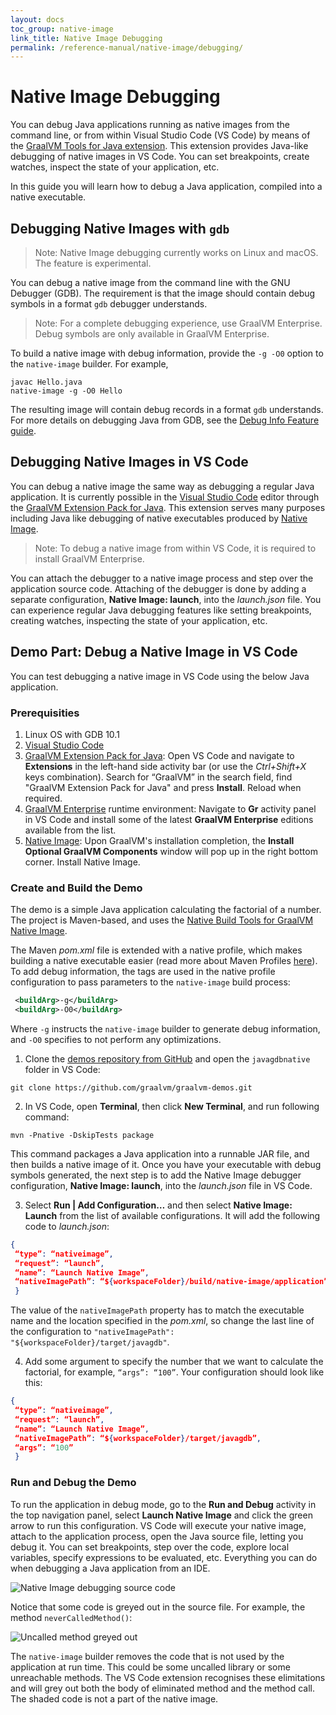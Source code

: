 ```yaml
---
layout: docs
toc_group: native-image
link_title: Native Image Debugging
permalink: /reference-manual/native-image/debugging/
---
```


# Native Image Debugging

You can debug Java applications running as native images from the command line, or from within Visual Studio Code (VS Code) by means of the [GraalVM Tools for Java extension](https://marketplace.visualstudio.com/items?itemName=oracle-labs-graalvm.graalvm).
This extension provides Java-like debugging of native images in VS Code.
You can set breakpoints, create watches, inspect the state of your application, etc.

In this guide you will learn how to debug a Java application, compiled into a native executable.

## Debugging Native Images with `gdb`

> Note: Native Image debugging currently works on Linux and macOS. The feature is experimental.

You can debug a native image from the command line with the GNU Debugger (GDB).
The requirement is that the image should contain debug symbols in a format `gdb` debugger understands.
> Note: For a complete debugging experience, use GraalVM Enterprise. Debug symbols are only available in GraalVM Enterprise.

To build a native image with debug information, provide the `-g -O0` option to the `native-image` builder.
For example,
```shell
javac Hello.java
native-image -g -O0 Hello
```
The resulting image will contain debug records in a format `gdb` understands.
For more details on debugging Java from GDB, see the [Debug Info Feature guide](DebugInfo.md).

## Debugging Native Images in VS Code

You can debug a native image the same way as debugging a regular Java application.
It is currently possible in the [Visual Studio Code](https://code.visualstudio.com/) editor through the [GraalVM Extension Pack for Java](https://marketplace.visualstudio.com/items?itemName=oracle-labs-graalvm.graalvm-pack).
This extension serves many purposes including Java like debugging of native executables produced by [Native Image](README.md).

> Note: To debug a native image from within VS Code, it is required to install GraalVM Enterprise.

You can attach the debugger to a native image process and step over the application source code.
Attaching of the debugger is done by adding a separate configuration, **Native Image: launch**, into the _launch.json_ file.
You can experience regular Java debugging features like setting breakpoints, creating watches, inspecting the state of your application, etc.

## Demo Part: Debug a Native Image in VS Code

You can test debugging a native image in VS Code using the below Java application.

### Prerequisities
1. Linux OS with GDB 10.1
2. [Visual Studio Code](https://code.visualstudio.com/)
3. [GraalVM Extension Pack for Java](https://marketplace.visualstudio.com/items?itemName=oracle-labs-graalvm.graalvm-pack): Open VS Code and navigate to **Extensions** in the left-hand side activity bar (or use the _Ctrl+Shift+X_ keys combination). Search for “GraalVM” in the search field, find "GraalVM Extension Pack for Java" and press **Install**. Reload when required.
4. [GraalVM Enterprise](https://www.graalvm.org/downloads) runtime environment: Navigate to **Gr** activity panel in VS Code and install some of the latest **GraalVM Enterprise** editions available from the list.
5. [Native Image](https://www.graalvm.org/reference-manual/native-image/): Upon GraalVM's installation completion, the **Install Optional GraalVM Components** window will pop up in the right bottom corner. Install Native Image.

### Create and Build the Demo

The demo is a simple Java application calculating the factorial of a number.
The project is Maven-based, and uses the [Native Build Tools for GraalVM Native Image](https://graalvm.github.io/native-build-tools/latest/index.html).

The Maven _pom.xml_ file is extended with a native profile, which makes building a native executable easier (read more about Maven Profiles [here](https://maven.apache.org/guides/introduction/introduction-to-profiles.html)).
To add debug information, the <buildArg> tags are used in the native profile configuration to pass parameters to the `native-image` build process:

```xml
 <buildArg>-g</buildArg>
 <buildArg>-O0</buildArg>
```
Where `-g` instructs the `native-image` builder to generate debug information, and `-O0` specifies to not perform any optimizations.

1. Clone the [demos repository from GitHub](https://github.com/graalvm/graalvm-demos) and open the `javagdbnative` folder in VS Code:

  ```
  git clone https://github.com/graalvm/graalvm-demos.git
  ```

2. In VS Code, open **Terminal**, then click **New Terminal**, and run following command:

  ```shell
  mvn -Pnative -DskipTests package
  ```
  This command packages a Java application into a runnable JAR file, and then builds a native image of it.
  Once you have your executable with debug symbols generated, the next step is to add the Native Image debugger configuration,  **Native Image: launch**, into the _launch.json_ file in VS Code.

3. Select **Run | Add Configuration…** and then select **Native Image: Launch** from the list of available configurations. It will add the following code to _launch.json_:

  ```JSON
  {
   “type”: “nativeimage”,
   “request”: “launch”,
   “name”: “Launch Native Image”,
   “nativeImagePath”: “${workspaceFolder}/build/native-image/application”
   }
  ```
   The value of the `nativeImagePath` property has to match the executable name and the location specified in the _pom.xml_, so change the last line of the configuration to `"nativeImagePath": "${workspaceFolder}/target/javagdb"`.

4. Add some argument to specify the number that we want to calculate the factorial, for example, `“args”: “100”`. Your configuration should look like this:
  ```JSON
  {
   “type”: “nativeimage”,
   “request”: “launch”,
   “name”: “Launch Native Image”,
   “nativeImagePath”: “${workspaceFolder}/target/javagdb”,
   “args”: “100”
   }
   ```

### Run and Debug the Demo

To run the application in debug mode, go to the **Run and Debug** activity in the top navigation panel, select **Launch Native Image** and click the green arrow to run this configuration.
VS Code will execute your native image, attach to the application process, open the Java source file, letting you debug it.
You can set breakpoints, step over the code, explore local variables, specify expressions to be evaluated, etc.
Everything you can do when debugging a Java application from an IDE.

![Native Image debugging source code](images/debugging_ni_vscode.png)

Notice that some code is greyed out in the source file. For example, the method `neverCalledMethod()`:

![Uncalled method greyed out](images/uncalled_method.png)

The `native-image` builder removes the code that is not used by the application at run time.
This could be some uncalled library or some unreachable methods.
The VS Code extension recognises these elimitations and will grey out both the body of eliminated method and the method call.
The shaded code is not a part of the native image.
